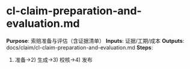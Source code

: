 # cl-claim-preparation-and-evaluation.md

**Purpose**: 索赔准备与评估（含证据清单）
**Inputs**: 证据/工期/成本
**Outputs**: docs/claim/cl-claim-preparation-and-evaluation.md
**Steps**:

1. 准备→2) 生成→3) 校核→4) 发布
